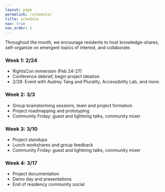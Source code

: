 ```yaml
---
layout: page
permalink: /schedule/
title: schedule
nav: true
nav_order: 1
---
```


Throughout the month, we encourage residents to host knowledge-shares, self-organize on emergent topics of interest, and collaborate.

### Week 1: 2/24

- RightsCon immersion (Feb 24-27)
- Conference debrief, begin project ideation
- 2/28: Event with Audrey Tang and Plurality, Accessibility Lab, and more.

### Week 2: 3/3

- Group brainstorming sessions, team and project formation
- Project roadmapping and prototyping
- Community Friday: guest and lightning talks, community mixer

### Week 3: 3/10

- Project standups
- Lunch workshares and group feedback
- Community Friday: guest and lightning talks, community mixer

### Week 4: 3/17

- Project documentation
- Demo day and presentations
- End of residency community social

